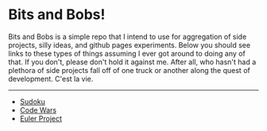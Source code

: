 # Bits and Bobs!

Bits and Bobs is a simple repo that I intend to use for aggregation of side projects, silly ideas, and github pages experiments.
Below you should see links to these types of things assuming I ever got around to doing any of that. If you don't, please don't hold it against me.
After all, who hasn't had a plethora of side projects fall off of one truck or another along the quest of development. C'est la vie.

----

* [Sudoku](sudoku.md)
* [Code Wars](codewars.md)
* [Euler Project](eulerproject.md)